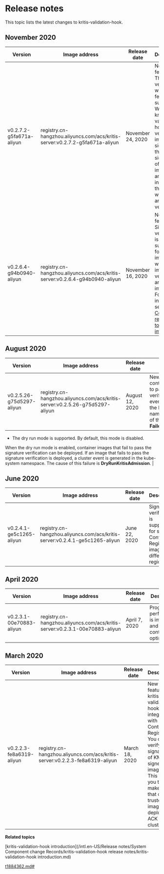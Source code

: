 # Release notes

This topic lists the latest changes to kritis-validation-hook.

## November 2020

|Version|Image address|Release date|Description|
|-------|-------------|------------|-----------|
|v0.2.7.2-g5fa671a-aliyun|registry.cn-hangzhou.aliyuncs.com/acs/kritis-server:v0.2.7.2-g5fa671a-aliyun|November 24, 2020|New features: The image verification whitelist feature is supported. When kritis-validation-hook verifies image signatures, the signatures of the images that are included in the whitelist are not verified.|
|v0.2.6.4-g94b0940-aliyun|registry.cn-hangzhou.aliyuncs.com/acs/kritis-server:v0.2.6.4-g94b0940-aliyun|November 16, 2020|New features: Signature verification is supported for ACK images whose image versions are immutable. For more information, see [Configure a repository to be immutable]().|

## August 2020

|Version|Image address|Release date|Description|
|-------|-------------|------------|-----------|
|v0.2.5.26-g75d5297-aliyun|registry.cn-hangzhou.aliyuncs.com/acs/kritis-server:v0.2.5.26-g75d5297-aliyun|August 12, 2020|New features:-   If a container image fails to pass the signature verification, a cluster event is generated in the kube-system namespace. The cause of this failure is **FailedKritisAdmission**.
-   The dry run mode is supported. By default, this mode is disabled.

When the dry run mode is enabled, container images that fail to pass the signature verification can be deployed. If an image that fails to pass the signature verification is deployed, a cluster event is generated in the kube-system namespace. The cause of this failure is **DryRunKritisAdmission**. |

## June 2020

|Version|Image address|Release date|Description|
|-------|-------------|------------|-----------|
|v0.2.4.1-ge5c1265-aliyun|registry.cn-hangzhou.aliyuncs.com/acs/kritis-server:v0.2.4.1-ge5c1265-aliyun|June 22, 2020|Signature verification is supported for signed Container Registry images in different regions.|

## April 2020

|Version|Image address|Release date|Description|
|-------|-------------|------------|-----------|
|v0.2.3.1-00e70883-aliyun|registry.cn-hangzhou.aliyuncs.com/acs/kritis-server:v0.2.3.1-00e70883-aliyun|April 7, 2020|Program performance is improved and log content is optimized.|

## March 2020

|Version|Image address|Release date|Description|
|-------|-------------|------------|-----------|
|v0.2.2.3-fe8a6319-aliyun|registry.cn-hangzhou.aliyuncs.com/acs/kritis-server:v0.2.2.3-fe8a6319-aliyun|March 18, 2020|New features: kritis-validation-hook is integrated with Container Registry. You can verify the signatures of KMS-signed images. This allows you to make sure that only trusted images are deployed in ACK clusters.|

**Related topics**  


[kritis-validation-hook introduction](/intl.en-US/Release notes/System Component change Records/kritis-validation-hook release notes/kritis-validation-hook introduction.md)

[t1884362.md\#](t1884362.md#)

